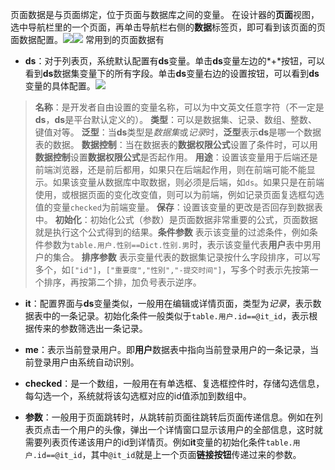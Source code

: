 页面数据是与页面绑定，位于页面与数据库之间的变量。
在设计器的**页面**视图，选中导航栏里的一个页面，再单击导航栏右侧的**数据**标签页，即可看到该页面的页面数据配置。![](https://upload-images.jianshu.io/upload_images/12920178-f8da99ba5edb0272.png?imageMogr2/auto-orient/strip%7CimageView2/2/w/1240)![](https://upload-images.jianshu.io/upload_images/12920178-9d8c7641e3779cb3.png?imageMogr2/auto-orient/strip%7CimageView2/2/w/1240)
常用到的页面数据有
- **ds**：对于列表页，系统默认配置有**ds**变量。单击**ds**变量左边的*+*按钮，可以看到**ds**数据集变量下的所有字段。单击**ds**变量右边的设置按钮，可以看到**ds**变量的具体配置。![](https://upload-images.jianshu.io/upload_images/12920178-3ab0cd0f5cbcc2d3.png?imageMogr2/auto-orient/strip%7CimageView2/2/w/1240)
>**名称**：是开发者自由设置的变量名称，可以为中文英文任意字符（不一定是**ds**，**ds**是平台默认定义的）。
>**类型**：可以是数据集、记录、数组、整数、键值对等。
>**泛型**：当**ds**类型是*数据集*或*记录*时，**泛型**表示**ds**是哪一个数据表的数据。
>**数据控制**：当在数据表的**数据权限公式**设置了条件时，可以用**数据控制**设置**数据权限公式**是否起作用。
>**用途**：设置该变量用于后端还是前端浏览器，还是前后都用，如果只在后端起作用，则在前端可能不能显示。如果该变量从数据库中取数据，则必须是后端，如`ds`。如果只是在前端使用，或根据页面的变化改变值，则可以为前端，例如记录页面复选框勾选值的变量`checked`为前端变量。
>**保存**：设置该变量的更改是否回存到数据表中。
>**初始化**：初始化公式（参数）是页面数据非常重要的公式，页面数据就是执行这个公式得到的结果。**条件参数** 表示该变量的过滤条件，例如条件参数为```table.用户.性别==Dict.性别.男```时，表示该变量代表**用户**表中男用户的集合。 **排序参数** 表示变量代表的数据集记录按什么字段排序，可以写多个，如```["id"]```，```["重要度","性别","-提交时间"]```，写多个时表示先按第一个排序，再按第二个排，加负号表示逆序。

- **it**：配置界面与**ds**变量类似，一般用在编辑或详情页面，类型为*记录*，表示数据表中的一条记录。初始化条件一般类似于```table.用户.id==@it_id```，表示根据传来的参数筛选出一条记录。

- **me**：表示当前登录用户。即**用户**数据表中指向当前登录用户的一条记录，当前登录用户由系统自动识别。

- **checked**：是一个数组，一般用在有单选框、复选框控件时，存储勾选信息，每勾选一个，系统就将该勾选框对应的id值添加到数组中。

- **参数**：一般用于页面跳转时，从跳转前页面往跳转后页面传递信息。例如在列表页点击一个用户的头像，弹出一个详情窗口显示该用户的全部信息，这时就需要列表页传递该用户的id到详情页。例如**it**变量的初始化条件```table.用户.id==@it_id```，其中```@it_id```就是上一个页面**链接按钮**传递过来的参数。




